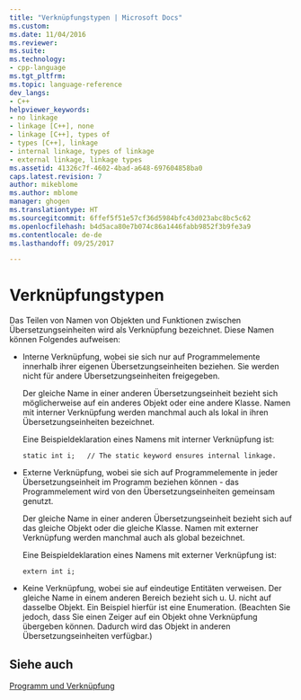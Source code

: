 ```yaml
---
title: "Verknüpfungstypen | Microsoft Docs"
ms.custom: 
ms.date: 11/04/2016
ms.reviewer: 
ms.suite: 
ms.technology:
- cpp-language
ms.tgt_pltfrm: 
ms.topic: language-reference
dev_langs:
- C++
helpviewer_keywords:
- no linkage
- linkage [C++], none
- linkage [C++], types of
- types [C++], linkage
- internal linkage, types of linkage
- external linkage, linkage types
ms.assetid: 41326c7f-4602-4bad-a648-697604858ba0
caps.latest.revision: 7
author: mikeblome
ms.author: mblome
manager: ghogen
ms.translationtype: HT
ms.sourcegitcommit: 6ffef5f51e57cf36d5984bfc43d023abc8bc5c62
ms.openlocfilehash: b4d5aca80e7b074c86a1446fabb9852f3b9fe3a9
ms.contentlocale: de-de
ms.lasthandoff: 09/25/2017

---
```

# <a name="types-of-linkage"></a>Verknüpfungstypen
Das Teilen von Namen von Objekten und Funktionen zwischen Übersetzungseinheiten wird als Verknüpfung bezeichnet. Diese Namen können Folgendes aufweisen:  
  
-   Interne Verknüpfung, wobei sie sich nur auf Programmelemente innerhalb ihrer eigenen Übersetzungseinheiten beziehen. Sie werden nicht für andere Übersetzungseinheiten freigegeben.  
  
     Der gleiche Name in einer anderen Übersetzungseinheit bezieht sich möglicherweise auf ein anderes Objekt oder eine andere Klasse. Namen mit interner Verknüpfung werden manchmal auch als lokal in ihren Übersetzungseinheiten bezeichnet.  
  
     Eine Beispieldeklaration eines Namens mit interner Verknüpfung ist:  
  
    ```  
    static int i;   // The static keyword ensures internal linkage.  
    ```  
  
-   Externe Verknüpfung, wobei sie sich auf Programmelemente in jeder Übersetzungseinheit im Programm beziehen können - das Programmelement wird von den Übersetzungseinheiten gemeinsam genutzt.  
  
     Der gleiche Name in einer anderen Übersetzungseinheit bezieht sich auf das gleiche Objekt oder die gleiche Klasse. Namen mit externer Verknüpfung werden manchmal auch als global bezeichnet.  
  
     Eine Beispieldeklaration eines Namens mit externer Verknüpfung ist:  
  
    ```  
    extern int i;  
    ```  
  
-   Keine Verknüpfung, wobei sie auf eindeutige Entitäten verweisen. Der gleiche Name in einem anderen Bereich bezieht sich u. U. nicht auf dasselbe Objekt. Ein Beispiel hierfür ist eine Enumeration. (Beachten Sie jedoch, dass Sie einen Zeiger auf ein Objekt ohne Verknüpfung übergeben können. Dadurch wird das Objekt in anderen Übersetzungseinheiten verfügbar.)  
  
## <a name="see-also"></a>Siehe auch  
 [Programm und Verknüpfung](../cpp/program-and-linkage-cpp.md)
